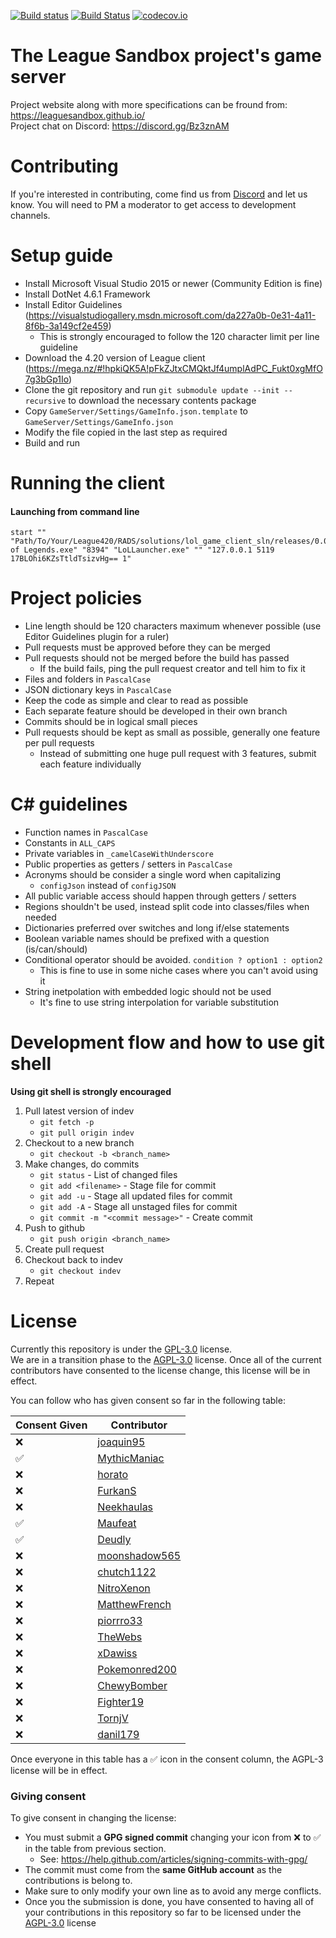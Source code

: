 [![Build status](https://ci.appveyor.com/api/projects/status/7olahkndcs3r295p/branch/indev?svg=true)](https://ci.appveyor.com/project/MythicManiac/gameserver/branch/indev)
[![Build Status](https://travis-ci.org/LeagueSandbox/GameServer.svg?branch=indev)](https://travis-ci.org/LeagueSandbox/GameServer)
[![codecov.io](https://codecov.io/github/LeagueSandbox/GameServer/coverage.svg?branch=indev)](https://codecov.io/github/LeagueSandbox/GameServer?branch=indev)
# The League Sandbox project's game server
Project website along with more specifications can be fround from: https://leaguesandbox.github.io/  
Project chat on Discord: https://discord.gg/Bz3znAM

# Contributing

If you're interested in contributing, come find us from [Discord](https://discord.gg/0vmmZ6VAwXB05gB6) and let us know. You will need to PM a moderator to get access to development channels.

# Setup guide
* Install Microsoft Visual Studio 2015 or newer (Community Edition is fine)
* Install DotNet 4.6.1 Framework
* Install Editor Guidelines (https://visualstudiogallery.msdn.microsoft.com/da227a0b-0e31-4a11-8f6b-3a149cf2e459)
	* This is strongly encouraged to follow the 120 character limit per line guideline
* Download the 4.20 version of League client (https://mega.nz/#!hpkiQK5A!pFkZJtxCMQktJf4umplAdPC_Fukt0xgMfO7g3bGp1Io)
* Clone the git repository and run ```git submodule update --init --recursive``` to download the necessary contents package 
* Copy `GameServer/Settings/GameInfo.json.template` to `GameServer/Settings/GameInfo.json`
* Modify the file copied in the last step as required
* Build and run

# Running the client

#### Launching from command line
```
start "" "Path/To/Your/League420/RADS/solutions/lol_game_client_sln/releases/0.0.1.68/deploy/League of Legends.exe" "8394" "LoLLauncher.exe" "" "127.0.0.1 5119 17BLOhi6KZsTtldTsizvHg== 1"
```

# Project policies
* Line length should be 120 characters maximum whenever possible (use Editor Guidelines plugin for a ruler)
* Pull requests must be approved before they can be merged
* Pull requests should not be merged before the build has passed
    * If the build fails, ping the pull request creator and tell him to fix it
* Files and folders in `PascalCase`
* JSON dictionary keys in `PascalCase`
* Keep the code as simple and clear to read as possible
* Each separate feature should be developed in their own branch
* Commits should be in logical small pieces
* Pull requests should be kept as small as possible, generally one feature per pull requests
    * Instead of submitting one huge pull request with 3 features, submit each feature individually

# C# guidelines
* Function names in `PascalCase`
* Constants in `ALL_CAPS`
* Private variables in `_camelCaseWithUnderscore`
* Public properties as getters / setters in `PascalCase`
* Acronyms should be consider a single word when capitalizing
	* `configJson` instead of `configJSON`
* All public variable access should happen through getters / setters
* Regions shouldn't be used, instead split code into classes/files when needed
* Dictionaries preferred over switches and long if/else statements
* Boolean variable names should be prefixed with a question (is/can/should)
* Conditional operator should be avoided. `condition ? option1 : option2`
    * This is fine to use in some niche cases where you can't avoid using it
* String inetpolation with embedded logic should not be used
	* It's fine to use string interpolation for variable substitution

# Development flow and how to use git shell
**Using git shell is strongly encouraged**

1. Pull latest version of indev
    * `git fetch -p`
    * `git pull origin indev`
2. Checkout to a new branch
    * `git checkout -b <branch_name>`
3. Make changes, do commits
    * `git status` - List of changed files
    * `git add <filename>` - Stage file for commit
    * `git add -u` - Stage all updated files for commit
    * `git add -A` - Stage all unstaged files for commit
    * `git commit -m "<commit message>"` - Create commit
4. Push to github
    * `git push origin <branch_name>`
5. Create pull request
6. Checkout back to indev
    * `git checkout indev`
7. Repeat

# License

Currently this repository is under the [GPL-3.0](LICENSE/GPL-3.0.txt) license.  
We are in a transition phase to the [AGPL-3.0](LICENSE/AGPL-3.0.txt) license. Once all of the current contributors have consented to the license change, this license will be in effect.

You can follow who has given consent so far in the following table:
                                       
| Consent Given      | Contributor                                       |
|--------------------|---------------------------------------------------|
| :x:                | [joaquin95](https://github.com/joaquin95)         |
| :white_check_mark: | [MythicManiac](https://github.com/MythicManiac)   |
| :x:                | [horato](https://github.com/horato)               |
| :x:                | [FurkanS](https://github.com/FurkanS1821)         |
| :x:                | [Neekhaulas](https://github.com/Neekhaulas)       |
| :white_check_mark: | [Maufeat](https://github.com/Maufeat)             |
| :white_check_mark: | [Deudly](https://github.com/Deudly)               |
| :x:                | [moonshadow565](https://github.com/moonshadow565) |
| :x:                | [chutch1122](https://github.com/chutch1122)       |
| :x:                | [NitroXenon](https://github.com/NitroXenon)       |
| :x:                | [MatthewFrench](https://github.com/MatthewFrench) |
| :x:                | [piorrro33](https://github.com/piorrro33)         |
| :x:                | [TheWebs](https://github.com/TheWebs)             |
| :x:                | [xDawiss](https://github.com/xDawiss)             |
| :x:                | [Pokemonred200](https://github.com/Pokemonred200) |
| :x:                | [ChewyBomber](https://github.com/ChewyBomber)     |
| :x:                | [Fighter19](https://github.com/Fighter19)         |
| :x:                | [TornjV](https://github.com/TornjV)               |
| :x:                | [danil179](https://github.com/danil179)           |

Once everyone in this table has a :white_check_mark: icon in the consent column, the AGPL-3 license will be in effect.

### Giving consent

To give consent in changing the license:
* You must submit a **GPG signed commit** changing your icon from :x: to :white_check_mark: in the table from previous section.
	* See: https://help.github.com/articles/signing-commits-with-gpg/
* The commit must come from the **same GitHub account** as the contributions is belong to.
* Make sure to only modify your own line as to avoid any merge conflicts.
* Once you the submission is done, you have consented to having all of your contributions in this repository so far to be licensed under the [AGPL-3.0](LICENSE/AGPL-3.0.txt) license
